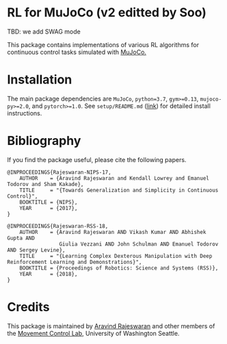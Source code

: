 # RL for MuJoCo (v2 editted by Soo)

TBD: we add SWAG mode

This package  contains implementations of various RL algorithms for continuous control tasks simulated with [MuJoCo.](http://www.mujoco.org/)

# Installation
The main package dependencies are `MuJoCo`, `python=3.7`, `gym>=0.13`, `mujoco-py>=2.0`, and `pytorch>=1.0`. See `setup/README.md` ([link](https://github.com/aravindr93/mjrl/tree/master/setup#installation)) for detailed install instructions.

# Bibliography
If you find the package useful, please cite the following papers.
```
@INPROCEEDINGS{Rajeswaran-NIPS-17,
    AUTHOR    = {Aravind Rajeswaran and Kendall Lowrey and Emanuel Todorov and Sham Kakade},
    TITLE     = "{Towards Generalization and Simplicity in Continuous Control}",
    BOOKTITLE = {NIPS},
    YEAR      = {2017},
}

@INPROCEEDINGS{Rajeswaran-RSS-18,
    AUTHOR    = {Aravind Rajeswaran AND Vikash Kumar AND Abhishek Gupta AND
                 Giulia Vezzani AND John Schulman AND Emanuel Todorov AND Sergey Levine},
    TITLE     = "{Learning Complex Dexterous Manipulation with Deep Reinforcement Learning and Demonstrations}",
    BOOKTITLE = {Proceedings of Robotics: Science and Systems (RSS)},
    YEAR      = {2018},
}
```

# Credits
This package is maintained by [Aravind Rajeswaran](http://homes.cs.washington.edu/~aravraj/) and other members of the [Movement Control Lab,](http://homes.cs.washington.edu/~todorov/) University of Washington Seattle.

